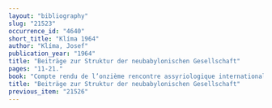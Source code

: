 ```yaml
---
layout: "bibliography"
slug: "21523"
occurrence_id: "4640"
short_title: "Klíma 1964"
author: "Klíma, Josef"
publication_year: "1964"
title: "Beiträge zur Struktur der neubabylonischen Gesellschaft"
pages: "11-21."
book: "Compte rendu de l’onzième rencontre assyriologique internationale – Publications de l’Institut Néerlandais pour le Proche-Orient à Leiden 2, RAI 11 (Leiden)"
title: "Beiträge zur Struktur der neubabylonischen Gesellschaft"
previous_item: "21526"
---
```

